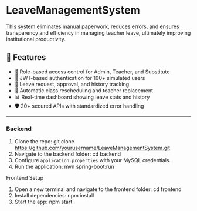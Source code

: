# LeaveManagementSystem
This system eliminates manual paperwork, reduces errors, and ensures transparency and efficiency in managing teacher leave, ultimately improving institutional productivity.


## 🌟 Features

- 👥 Role-based access control for Admin, Teacher, and Substitute
- 🔐 JWT-based authentication for 100+ simulated users
- 📅 Leave request, approval, and history tracking
- 🔁 Automatic class rescheduling and teacher replacement
- 📊 Real-time dashboard showing leave stats and history
- 🛡️ 20+ secured APIs with standardized error handling

---

### Backend 
1. Clone the repo:
   git clone https://github.com/yourusername/LeaveManagementSystem.git
2. Navigate to the backend folder:
   cd backend
3. Configure `application.properties` with your MySQL credentials.
4. Run the application:
   mvn spring-boot:run

Frontend Setup 
1. Open a new terminal and navigate to the frontend folder:
   cd frontend
2. Install dependencies:
   npm install
3. Start the app:
   npm start


